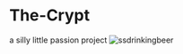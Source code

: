 # The-Crypt

a silly little passion project
![ssdrinkingbeer](https://user-images.githubusercontent.com/93451254/141938450-317c724a-7510-42d2-9061-eca793e6b7cc.png)
